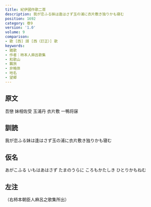 ```yaml
---
title: 紀伊國作歌二首
description: 我が恋ふる妹は逢はさず玉の浦に衣片敷き独りかも寝む
position: 1692
category: 巻9
version: '1.0'
volume: 9
comparison:
- 歌 [西] 謌 [西（訂正）] 歌
keywords:
- 雑歌
- 作者：柿本人麻呂歌集
- 和歌山
- 羈旅
- 非略体
- 地名
- 望郷
---
```


## 原文

吾戀 妹相佐受 玉浦丹 衣片敷 一鴨将寐

## 訓読

我が恋ふる妹は逢はさず玉の浦に衣片敷き独りかも寝む

## 仮名

あがこふる いもはあはさず たまのうらに ころもかたしき ひとりかもねむ

## 左注

（右柿本朝臣人麻呂之歌集所出）
